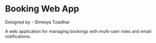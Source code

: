# Booking Web App
Designed by - Shreeya Tuladhar

A web application for managing bookings with multi-user roles and email notifications.

